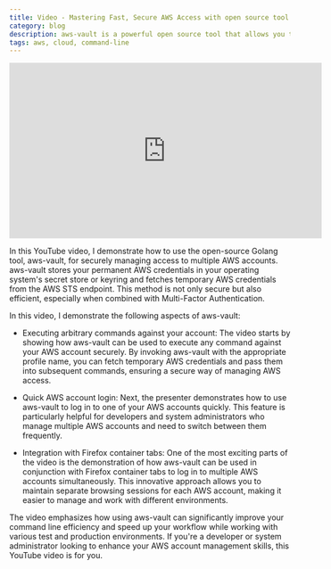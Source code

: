 ```yaml
---
title: Video - Mastering Fast, Secure AWS Access with open source tool aws-vault 
category: blog 
description: aws-vault is a powerful open source tool that allows you to define your AWS accounts as configuration, with your credentials stored safely in your operating system's secret store. It also handles multi-factor authentication (sending your TOTP token) and is a much more efficient way to access multiple AWS accounts.
tags: aws, cloud, command-line
---
```


<iframe width="560" height="315" src="https://www.youtube.com/embed/G9eIAb0B-zs" title="YouTube video player" frameborder="0" allow="accelerometer; autoplay; clipboard-write; encrypted-media; gyroscope; picture-in-picture; web-share" allowfullscreen></iframe>

In this YouTube video, I demonstrate how to use the open-source Golang tool, aws-vault, for securely managing access to multiple AWS accounts. aws-vault stores your permanent AWS credentials in your operating system's secret store or keyring and fetches temporary AWS credentials from the AWS STS endpoint. This method is not only secure but also efficient, especially when combined with Multi-Factor Authentication.

In this video, I demonstrate the following aspects of aws-vault:

  * Executing arbitrary commands against your account: The video starts by showing how aws-vault can be used to execute any command against your AWS account securely. By invoking aws-vault with the appropriate profile name, you can fetch temporary AWS credentials and pass them into subsequent commands, ensuring a secure way of managing AWS access.

  * Quick AWS account login: Next, the presenter demonstrates how to use aws-vault to log in to one of your AWS accounts quickly. This feature is particularly helpful for developers and system administrators who manage multiple AWS accounts and need to switch between them frequently.

  * Integration with Firefox container tabs: One of the most exciting parts of the video is the demonstration of how aws-vault can be used in conjunction with Firefox container tabs to log in to multiple AWS accounts simultaneously. This innovative approach allows you to maintain separate browsing sessions for each AWS account, making it easier to manage and work with different environments.

The video emphasizes how using aws-vault can significantly improve your command line efficiency and speed up your workflow while working with various test and production environments. 
If you're a developer or system administrator looking to enhance your AWS account management skills, this YouTube video is for you. 


